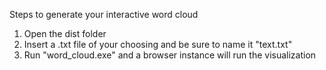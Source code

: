 Steps to generate your interactive word cloud

1. Open the dist folder
2. Insert a .txt file of your choosing and be sure to name it "text.txt"
3. Run "word_cloud.exe" and a browser instance will run the visualization 